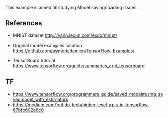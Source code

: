 This example is aimed at studying Model saving/loading issues.

References
----------

  * MNIST dataset
    http://yann.lecun.com/exdb/mnist/

  * Original model examples location
    https://github.com/aymericdamien/TensorFlow-Examples/

  * TensorBoard tutorial
    https://www.tensorflow.org/guide/summaries_and_tensorboard

TF
--

  * https://www.tensorflow.org/programmers_guide/saved_model#using_savedmodel_with_estimators
  * https://medium.com/onfido-tech/higher-level-apis-in-tensorflow-67bfb602e6c0
